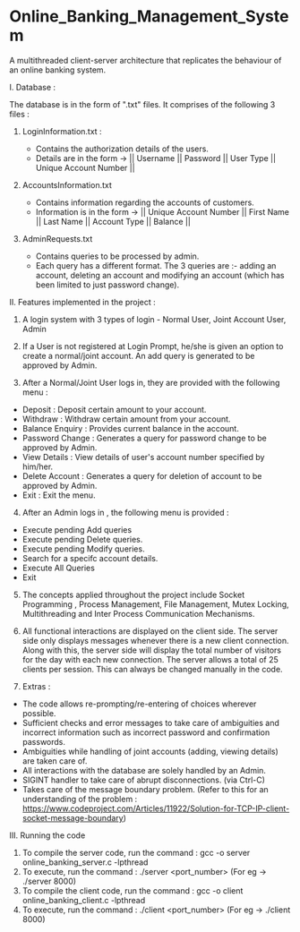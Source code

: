 # Online_Banking_Management_System
A multithreaded client-server architecture that replicates the behaviour of an online banking system.

I. Database :

The database is in the form of ".txt" files. It comprises of the following 3 files :

1. LoginInformation.txt : 
    - Contains the authorization details of the users.
    - Details are in the form -> || Username || Password || User Type || Unique Account Number ||

2. AccountsInformation.txt
    - Contains information regarding the accounts of customers.
    - Information is in the form -> || Unique Account Number || First Name || Last Name || Account Type || Balance || 

3. AdminRequests.txt
    - Contains queries to be processed by admin.
    - Each query has a different format. The 3 queries are :- adding an account, deleting an account and modifying an account (which has been limited to just password change).


II. Features implemented in the project :

1. A login system with 3 types of login - Normal User, Joint Account User, Admin

2. If a User is not registered at Login Prompt, he/she is given an option to create a normal/joint account. An add query is generated to be approved by Admin.

3. After a Normal/Joint User logs in, they are provided with the following menu :

-   Deposit :           Deposit  certain amount to your account.
-   Withdraw :          Withdraw certain amount from your account.
-   Balance Enquiry :   Provides current balance in the account.
-   Password Change :   Generates a query for password change to be approved by Admin.
-   View Details :      View details of user's account number specified by him/her.
-   Delete Account :    Generates a query for deletion of account to be approved by Admin.
-   Exit :              Exit the menu.

4. After an Admin logs in , the following menu is provided :

-   Execute pending Add queries
-   Execute pending Delete queries.
-   Execute pending Modify queries.
-   Search for a specifc account details.
-   Execute All Queries
-   Exit

5. The concepts applied throughout the project include Socket Programming , Process Management, File Management, Mutex Locking, Multithreading and Inter Process Communication Mechanisms.

6. All functional interactions are displayed on the client side. The server side only displays messages whenever there is a new client connection. Along with this, the server side will display the total number of visitors for the day with each new connection. The server allows a total of 25 clients per session. This can always be changed manually in the code.

7. Extras :

- The code allows re-prompting/re-entering of choices wherever possible.
- Sufficient checks and error messages to take care of ambiguities and incorrect information such as incorrect password and confirmation passwords.
- Ambiguities while handling of joint accounts (adding, viewing details) are taken care of.
- All interactions with the database are solely handled by an Admin.
- SIGINT handler to take care of abrupt disconnections. (via Ctrl-C)
- Takes care of the message boundary problem. (Refer to this for an understanding of the problem : https://www.codeproject.com/Articles/11922/Solution-for-TCP-IP-client-socket-message-boundary) 

III. Running the code

1. To compile the server code, run the command : gcc -o server online_banking_server.c -lpthread
2. To execute, run the command : ./server <port_number> (For eg -> ./server 8000)
3. To compile the client code, run the command : gcc -o client online_banking_client.c -lpthread
4. To execute, run the command : ./client <port_number> (For eg -> ./client 8000)